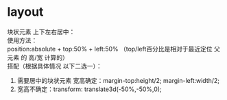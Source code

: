 # layout
块状元素 上下左右居中：  
使用方法：  
position:absolute  +  top:50%  +  left:50% （top/left百分比是相对于最近定位 父元素 的 高/宽 计算的）  
搭配（根据具体情况 以下二选一）：  
1. 需要居中的块状元素 宽高确定：margin-top:height/2;  margin-left:width/2;  
2. 宽高不确定：transform: translate3d(-50%,-50%,0);  
